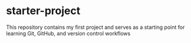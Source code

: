 # starter-project
This repository contains my first project and serves as a starting point for learning Git, GitHub, and version control workflows
